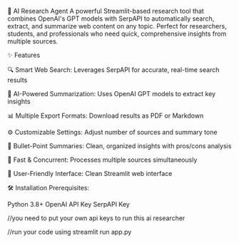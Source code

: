 🔎 AI Research Agent
A powerful Streamlit-based research tool that combines OpenAI's GPT models with SerpAPI to automatically search, extract, and summarize web content on any topic. Perfect for researchers, students, and professionals who need quick, comprehensive insights from multiple sources.


✨ Features

🔍 Smart Web Search: Leverages SerpAPI for accurate, real-time search results

🧠 AI-Powered Summarization: Uses OpenAI GPT models to extract key insights

📊 Multiple Export Formats: Download results as PDF or Markdown

⚙️ Customizable Settings: Adjust number of sources and summary tone

🎯 Bullet-Point Summaries: Clean, organized insights with pros/cons analysis

🚀 Fast & Concurrent: Processes multiple sources simultaneously

🎨 User-Friendly Interface: Clean Streamlit web interface

🛠️ Installation
Prerequisites:

Python 3.8+
OpenAI API Key
SerpAPI Key 

//you need to put your own api keys to run this ai researcher 

//run your code using streamlit run app.py
